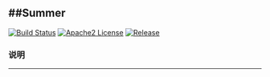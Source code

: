 ##Summer
---

[![Build Status](https://travis-ci.org/cnlyml/summer.svg?branch=development)](https://travis-ci.org/cnlyml/summer)
[![Apache2 License](https://img.shields.io/badge/license-Apache%202-blue.svg)]()
[![Release](https://img.shields.io/badge/release-V1.0_SNAPSHOT-green.svg)]()

### 说明
---
